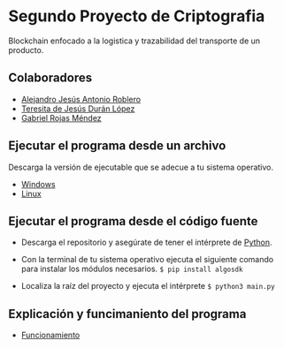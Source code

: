 # Segundo Proyecto de Criptografia
 Blockchain enfocado a la logistica y trazabilidad del transporte de un producto.

## Colaboradores
 * [Alejandro Jesús Antonio Roblero](https://github.com/Alejandror11)
 * [Teresita de Jesús Durán López](https://github.com/teredl8)
 * [Gabriel Rojas Méndez](https://github.com/GabooLml)

## Ejecutar el programa desde un archivo
Descarga la versión de ejecutable que se adecue a tu sistema operativo.
- [Windows](https://github.com/GabooLml/SegundoProyectoCriptografia/blob/main/dist/Windows.exe)
- [Linux](https://github.com/GabooLml/SegundoProyectoCriptografia/blob/main/dist/Linux)

## Ejecutar el programa desde el código fuente
 - Descarga el repositorio y asegúrate de tener el intérprete de [Python](https://www.python.org/downloads/).
 - Con la terminal de tu sistema operativo ejecuta el siguiente comando para instalar los módulos necesarios.
   `$ pip install algosdk`

 - Localiza la raíz del proyecto y ejecuta el intérprete
   `$ python3 main.py`

## Explicación y funcimaniento del programa
 - [Funcionamiento](https://drive.google.com/file/d/10vtTrWs7cUe1Y8cdKDf5TtT9a5CEpow-/view?usp=drive_link)
